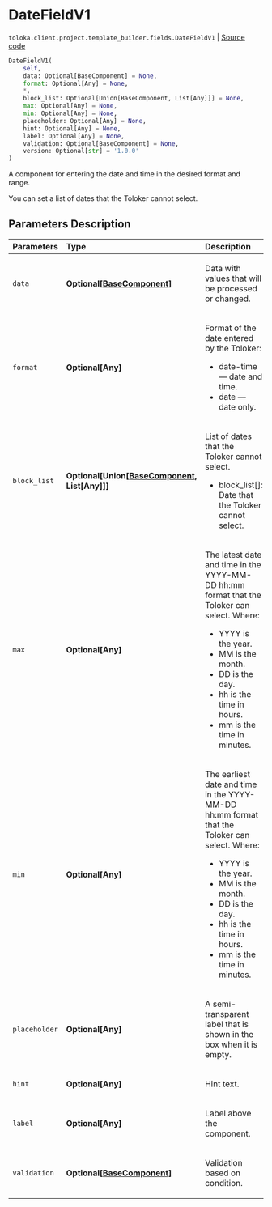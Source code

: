 # DateFieldV1
`toloka.client.project.template_builder.fields.DateFieldV1` | [Source code](https://github.com/Toloka/toloka-kit/blob/v1.1.4/src/client/project/template_builder/fields.py#L174)

```python
DateFieldV1(
    self,
    data: Optional[BaseComponent] = None,
    format: Optional[Any] = None,
    *,
    block_list: Optional[Union[BaseComponent, List[Any]]] = None,
    max: Optional[Any] = None,
    min: Optional[Any] = None,
    placeholder: Optional[Any] = None,
    hint: Optional[Any] = None,
    label: Optional[Any] = None,
    validation: Optional[BaseComponent] = None,
    version: Optional[str] = '1.0.0'
)
```

A component for entering the date and time in the desired format and range.


You can set a list of dates that the Toloker cannot select.

## Parameters Description

| Parameters | Type | Description |
| :----------| :----| :-----------|
`data`|**Optional\[[BaseComponent](toloka.client.project.template_builder.base.BaseComponent.md)\]**|<p>Data with values that will be processed or changed.</p>
`format`|**Optional\[Any\]**|<p>Format of the date entered by the Toloker:</p> <ul> <li>date-time — date and time.</li> <li>date — date only.</li> </ul>
`block_list`|**Optional\[Union\[[BaseComponent](toloka.client.project.template_builder.base.BaseComponent.md), List\[Any\]\]\]**|<p>List of dates that the Toloker cannot select.</p> <ul> <li>block_list[]: Date that the Toloker cannot select.</li> </ul>
`max`|**Optional\[Any\]**|<p>The latest date and time in the YYYY-MM-DD hh:mm format that the Toloker can select. Where:</p> <ul> <li>YYYY is the year.</li> <li>MM is the month.</li> <li>DD is the day.</li> <li>hh is the time in hours.</li> <li>mm is the time in minutes.</li> </ul>
`min`|**Optional\[Any\]**|<p>The earliest date and time in the YYYY-MM-DD hh:mm format that the Toloker can select. Where:</p> <ul> <li>YYYY is the year.</li> <li>MM is the month.</li> <li>DD is the day.</li> <li>hh is the time in hours.</li> <li>mm is the time in minutes.</li> </ul>
`placeholder`|**Optional\[Any\]**|<p>A semi-transparent label that is shown in the box when it is empty.</p>
`hint`|**Optional\[Any\]**|<p>Hint text.</p>
`label`|**Optional\[Any\]**|<p>Label above the component.</p>
`validation`|**Optional\[[BaseComponent](toloka.client.project.template_builder.base.BaseComponent.md)\]**|<p>Validation based on condition.</p>
